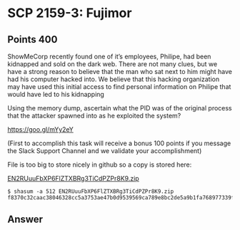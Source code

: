 # SCP 2159-3: Fujimor

## Points 400

ShowMeCorp recently found one of it’s employees, Philipe, had been kidnapped and sold on the dark web. There are not many clues, but we have a strong reason to believe that the man who sat next to him might have had his computer hacked into. We believe that this hacking organization may have used this initial access to find personal information on Philipe that would have led to his kidnapping

Using the memory dump, ascertain what the PID was of the original process that the attacker spawned into as he exploited the system?

https://goo.gl/mYy2eY

(First to accomplish this task will receive a bonus 100 points if you message the Slack Support Channel and we validate your accomplishment)

File is too big to store nicely in github so a copy is stored here:

[EN2RUuuFbXP6FlZTXBRg3TiCdPZPr8K9.zip](https://malicious.link/static/hacktober2018/EN2RUuuFbXP6FlZTXBRg3TiCdPZPr8K9.zip)

```
$ shasum -a 512 EN2RUuuFbXP6FlZTXBRg3TiCdPZPr8K9.zip
f8370c32caac38046328cc5a3753ae47b0d9539569ca789e8bc2de5a9b1fa768977339fb7671ed3f8cc954060f1763aca19603cdef38cc2efe44f16b11621ae7
```

## Answer